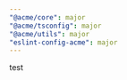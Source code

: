 ```yaml
---
"@acme/core": major
"@acme/tsconfig": major
"@acme/utils": major
"eslint-config-acme": major
---
```


test
